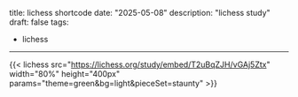 title: lichess shortcode
date: "2025-05-08"
description: "lichess study"
draft: false
tags:
  - lichess
---
{{< lichess src="https://lichess.org/study/embed/T2uBqZJH/vGAj5Ztx"
    width="80%" height="400px"
    params="theme=green&bg=light&pieceSet=staunty" >}}
